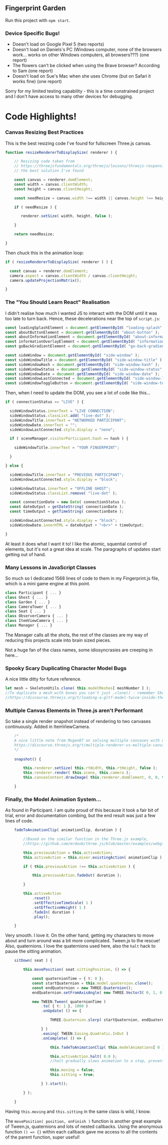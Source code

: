 ## Fingerprint Garden

Run this project with `npm start`.

### Device Specific Bugs!
- Doesn't load on Google Pixel 5 (two reports)
- Doesn't load on Daniels's PC (Windows computer, none of the browsers work... works on other Windows computers, all browsers???) (one report)
- The flowers can't be clicked when using the Brave browser? According to Sam (one report)
- Doesn't load on Sue's Mac when she uses Chrome (but on Safari it works fine) (one report)

Sorry for my limited testing capability - this is a time constrained project and I don't have access to many other devices for debugging.

# Code Highlights!

### Canvas Resizing Best Practices
This is the best resizing code I've found for fullscreen Three.js canvas.

```js
function resizeRendererToDisplaySize( renderer ) {

	// Resizing code taken from
	// https://threejsfundamentals.org/threejs/lessons/threejs-responsive.html
	// the best solution I've found

	const canvas = renderer.domElement;
	const width = canvas.clientWidth;
	const height = canvas.clientHeight;

	const needResize = canvas.width !== width || canvas.height !== height;

	if ( needResize ) {

	   renderer.setSize( width, height, false );

	}

	return needResize;

}
```

Then chuck this in the animation loop:

```js
if ( resizeRendererToDisplaySize( renderer ) ) {

  const canvas = renderer.domElement;
  camera.aspect = canvas.clientWidth / canvas.clientHeight;
  camera.updateProjectionMatrix();

}
```

### The "You Should Learn React" Realisation

I didn't realise how much I wanted JS to interact with the DOM until it was too late to turn back.
Hence, these decelerations near the top of `script.js`:

```js
const loadingSplashElement = document.getElementById( "loading-splash" );
const aboutButtonElement = document.getElementById( "about-button" );
const aboutInformationElement = document.getElementById( "about-information" );
const informationOverlayElement = document.getElementById( "information-overlay" );
const goBackGradientElement = document.getElementById( "go-back-gradient" );

const sideWindow = document.getElementById( "side-window" );
const sideWindowTitle = document.getElementById( "side-window-title" );
const sideWindowHash = document.getElementById( "side-window-hash" );
const sideWindowStatus = document.getElementById( "side-window-status" );
const sideWindowDate = document.getElementById( "side-window-date" );
const sideWindowLastConnected = document.getElementById( "side-window-last-connected" );
const sideWindowToggleButton = document.getElementById( "side-window-toggle-button" );
```

Then, when I need to update the DOM, you see a lot of code like this...

```js
if ( connectionStatus == "LIVE" ) {

  sideWindowStatus.innerText = "LIVE CONNECTION";
  sideWindowStatus.classList.add( "live-dot" );
  sideWindowTitle.innerText = "NETWORKED PARTICIPANT";
  sideWindowDate.innerText = "";
  sideWindowLastConnected.style.display = "none";

  if ( sceneManager.visitorParticipant.hash == hash ) {

    sideWindowTitle.innerText = "YOUR FINGERPRINT";

  }

} else {

  sideWindowTitle.innerText = "PREVIOUS PARTICIPANT";
  sideWindowLastConnected.style.display = "block";

  sideWindowStatus.innerText = "OFFLINE GHOST";
  sideWindowStatus.classList.remove( "live-dot" );

  const connectionDate = new Date( connectionStatus );
  const dateOutput = getDateString( connectionDate );
  const timeOutput = getTimeString( connectionDate );

  sideWindowLastConnected.style.display = "block";
  sideWindowDate.innerHTML = dateOutput + "<br>" + timeOutput;

}
```

At least it does what I want it to! I like the atomic, squential control of elements, but it's not a great idea at scale. The paragraphs of updates start getting out of hand.

### Many Lessons in JavaScript Classes

So much so I dedicated 1568 lines of code to them in my Fingerprint.js file, which is a mini game engine at this point.

```js
class Participant { ... }
class Ghost { ... }
class Garden { ... }
class CameraTower { ... }
class Seat { ... }
class ObserverCamera { ... }
class ItemViewCamera { ... }
class Manager { ... }
```
The Manager calls all the shots, the rest of the classes are my way of reducing this projects scale into brain sized pieces.

Not a huge fan of the class names, some idiosyncrasies are creeping in here...

### Spooky Scary Duplicating Character Model Bugs

A nice little ditty for future reference.

```js
let mesh = SkeletonUtils.clone( this.modelMeshes[ meshNumber ] );
//To duplicate a mesh with bones you can't just .clone() - remember Skeleton!
//https://discourse.threejs.org/t/loading-a-gltf-model-twice-inside-the-loader-load/8373/2
```

### Multiple Canvas Elements in Three.js aren't Performant

So take a single render snapshot instead of rendering to two canvases continuously.
Added in ItemViewCamera.

```js
	/*
	A nice little note from Mugen87 on solving multiple canvases with one renderer
	https://discourse.threejs.org/t/multiple-renderer-vs-multiple-canvas/3085/2
	*/
  
 	snapshot() {

		this.renderer.setSize( this.rtWidth, this.rtHeight, false );
		this.renderer.render( this.scene, this.camera );
		this.canvasContext.drawImage( this.renderer.domElement, 0, 0, this.rtWidth, this.rtHeight );

	}
```

### Finally, the Model Animation System...

As found in Participant. I am quite proud of this because it took a fair bit of trial, error and documentation combing, but the end result was just a few lines of code.

```js
	fadeToAnimationClip( animationClip, duration ) {

		//Based on the similar function in the Three.js example,
		//https://github.com/mrdoob/three.js/blob/master/examples/webgl_animation_multiple.html

		this.previousAction = this.activeAction;
		this.activeAction = this.mixer.existingAction( animationClip );

		if ( this.previousAction !== this.activeAction ) {

			this.previousAction.fadeOut( duration );

		}

		this.activeAction
			.reset()
			.setEffectiveTimeScale( 1 )
			.setEffectiveWeight( 1 )
			.fadeIn( duration )
			.play();

	}
```

Very smooth. I love it. On the other hand, getting my characters to move about and turn around was a bit more complicated.
Tween.js to the rescue! Also, quaternions. I love the quaternions used here, also the `halt` hack to pause the sitting animation.

```js
	sitDown( seat ) {

		this.movePosition( seat.sittingPosition, () => {

			const quaternionTime = { t: 0 };
			const startQuaternion = this.model.quaternion.clone();
			const endQuaternion = new THREE.Quaternion();
			endQuaternion.setFromAxisAngle( new THREE.Vector3( 0, 1, 0 ), seat.rotation );

			new TWEEN.Tween( quaternionTime )
				.to( { t: 1 }, 1000 )
				.onUpdate( () => {

					THREE.Quaternion.slerp( startQuaternion, endQuaternion, this.model.quaternion, quaternionTime.t );

				} )
				.easing( TWEEN.Easing.Quadratic.InOut )
				.onComplete( () => {

					this.fadeToAnimationClip( this.modelAnimations[ 0 ][ 3 ], 0.5 );

					this.activeAction.halt( 8.0 );
					//halt gradually slows animation to a stop, preventing sitting down animation looping.

					this.moving = false;
					this.sitting = true;

				} ).start();

		} );

	}
```

Having `this.moving` and `this.sitting` in the same class is wild, I know.

The `movePosition( position, onFinish )` function is another great example of Tween.js, quaternions and lots of nested callbacks. Using the anonymous function `() => {}` within each callback gave me access to all the contents of the parent function, super useful!

